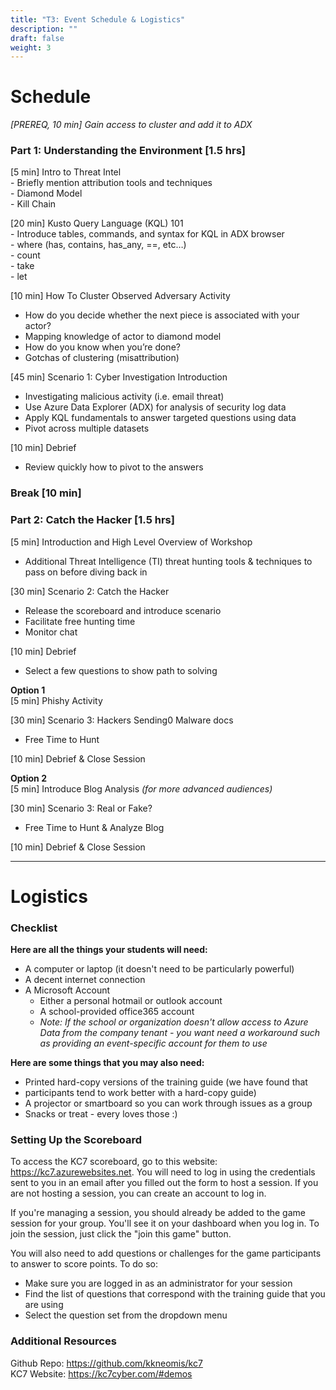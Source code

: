 ```yaml
---
title: "T3: Event Schedule & Logistics"
description: ""
draft: false
weight: 3
---
```

# Schedule

*[PREREQ, 10 min] Gain access to cluster and add it to ADX*

### Part 1: Understanding the Environment [1.5 hrs]

[5 min] Intro to Threat Intel    
     - Briefly mention attribution tools and techniques     
     - Diamond Model     
     - Kill Chain     

[20 min] Kusto Query Language (KQL) 101     
     - Introduce tables, commands, and syntax for KQL in ADX browser     
      - where (has, contains, has_any, ==, etc…)     
      - count     
      - take     
      - let     

[10 min] How To Cluster Observed Adversary Activity 
 - How do you decide whether the next piece is associated with your actor? 
 - Mapping knowledge of actor to diamond model 
 - How do you know when you’re done? 
 - Gotchas of clustering (misattribution) 

[45 min] Scenario 1: Cyber Investigation Introduction
 - Investigating malicious activity (i.e. email threat)
 - Use Azure Data Explorer (ADX) for analysis of security log data
 - Apply KQL fundamentals to answer targeted questions using data
 - Pivot across multiple datasets

[10 min] Debrief 
 - Review quickly how to pivot to the answers

### Break [10 min]
 
### Part 2: Catch the Hacker [1.5 hrs]

[5 min] Introduction and High Level Overview of Workshop 
 - Additional Threat Intelligence (TI) threat hunting tools & techniques to pass on before diving back in

[30 min] Scenario 2: Catch the Hacker
 - Release the scoreboard and introduce scenario
 - Facilitate free hunting time
 - Monitor chat

[10 min] Debrief
 - Select a few questions to show path to solving

**Option 1**         
[5 min] Phishy Activity

[30 min] Scenario 3: Hackers Sending0 Malware docs
 - Free Time to Hunt

[10 min] Debrief & Close Session

**Option 2**         
[5 min] Introduce Blog Analysis *(for more advanced audiences)*

[30 min] Scenario 3: Real or Fake?
 - Free Time to Hunt & Analyze Blog 

[10 min] Debrief & Close Session

---------
# Logistics

### Checklist

**Here are all the things your students will need:**   
* A computer or laptop (it doesn't need to be particularly powerful)   
* A decent internet connection   
* A Microsoft Account   
    * Either a personal hotmail or outlook account    
    * A school-provided office365 account    
    * *Note: If the school or organization doesn't allow access to Azure Data from the company tenant - you want need a workaround such as providing an event-specific account for them to use*     

**Here are some things that you may also need:**   
* Printed hard-copy versions of the training guide (we have found that    
* participants tend to work better with a hard-copy guide)    
* A projector or smartboard so you can work through issues as a group    
* Snacks or treat - every loves those :)    

### Setting Up the Scoreboard

To access the KC7 scoreboard, go to this website: https://kc7.azurewebsites.net.
 You will need to log in using the credentials sent to you in an email after you filled out the form to host a session. If you are not hosting a session, you can create an account to log in.

If you're managing a session, you should already be added to the game session for your group. You'll see it on your dashboard when you log in. To join the session, just click the "join this game" button.

You will also need to add questions or challenges for the game participants to answer to score points.  To do so:

* Make sure you are logged in as an administrator for your session
* Find the list of questions that correspond with the training guide that you are using
* Select the question set from the dropdown menu

### Additional Resources

Github Repo: https://github.com/kkneomis/kc7       
KC7 Website: https://kc7cyber.com/#demos      

